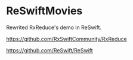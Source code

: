 # ReSwiftMovies

Rewrited RxReduce's demo in ReSwift.

https://github.com/RxSwiftCommunity/RxReduce

https://github.com/ReSwift/ReSwift
